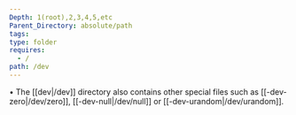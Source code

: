 ```yaml
---
Depth: 1(root),2,3,4,5,etc
Parent_Directory: absolute/path
tags: 
type: folder
requires:
  - /
path: /dev
---
```

• The [[dev|/dev]] directory also contains other special files such as [[-dev-zero|/dev/zero]], [[-dev-null|/dev/null]] or
[[-dev-urandom|/dev/urandom]].
